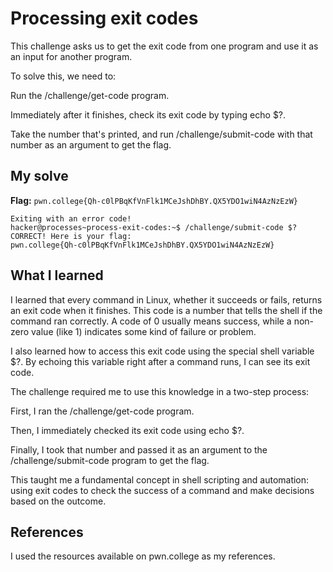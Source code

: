 # Processing exit codes
This challenge asks us to get the exit code from one program and use it as an input for another program.

To solve this, we need to:

Run the /challenge/get-code program.

Immediately after it finishes, check its exit code by typing echo $?.

Take the number that's printed, and run /challenge/submit-code with that number as an argument to get the flag.

## My solve
**Flag:** `pwn.college{Qh-c0lPBqKfVnFlk1MCeJshDhBY.QX5YDO1wiN4AzNzEzW}`

```hacker@processes~process-exit-codes:~$ /challenge/get-code
Exiting with an error code!
hacker@processes~process-exit-codes:~$ /challenge/submit-code $?
CORRECT! Here is your flag:
pwn.college{Qh-c0lPBqKfVnFlk1MCeJshDhBY.QX5YDO1wiN4AzNzEzW}

```

## What I learned
I learned that every command in Linux, whether it succeeds or fails, returns an exit code when it finishes. This code is a number that tells the shell if the command ran correctly. A code of 0 usually means success, while a non-zero value (like 1) indicates some kind of failure or problem.

I also learned how to access this exit code using the special shell variable $?. By echoing this variable right after a command runs, I can see its exit code.

The challenge required me to use this knowledge in a two-step process:

First, I ran the /challenge/get-code program.

Then, I immediately checked its exit code using echo $?.

Finally, I took that number and passed it as an argument to the /challenge/submit-code program to get the flag.

This taught me a fundamental concept in shell scripting and automation: using exit codes to check the success of a command and make decisions based on the outcome.

## References 
I used the resources available on pwn.college as my references.
